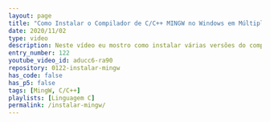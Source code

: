 ```yaml
---
layout: page
title: "Como Instalar o Compilador de C/C++ MINGW no Windows em Múltiplas Versões. 32 e 64 bits."
date: 2020/11/02
type: video
description: Neste vídeo eu mostro como instalar várias versões do compilador de C/C++ MinGW no Windows 10 e como facilmente alterar entre as versões quando necessário.
entry_number: 122
youtube_video_id: aducc6-ra90
repository: 0122-instalar-mingw
has_code: false
has_p5: false
tags: [MingW, C/C++]
playlists: [Linguagem C]
permalink: /instalar-mingw/
---
```

